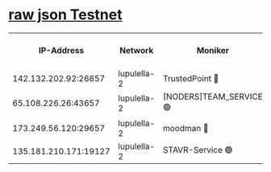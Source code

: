 [raw json Testnet](https://rpc-check.jaclalt.stavr.tech/jaclalt/rpc-jaclalt-result.json)
=

<table><tr><th>IP-Address</th><th>Network</th><th>Moniker</th><th>Latest Block Height</th><th>Earliest Block Height</th><th>Catching Up</th><th>Tx Index</th><th>Voting Power</th><th>Scan Time</th></tr><tr><td>142.132.202.92:26857</td><td>lupulella-2</td><td>TrustedPoint 🔴</td><td>6625342</td><td>6282001</td><td>False</td><td>off</td><td>5</td><td>2024-02-12T00:02:59.992908496UTC</td></tr><tr><td>65.108.226.26:43657</td><td>lupulella-2</td><td>[NODERS]TEAM_SERVICE 🟢</td><td>6625342</td><td>6282001</td><td>False</td><td>on</td><td>0</td><td>2024-02-12T00:03:00.357358989UTC</td></tr><tr><td>173.249.56.120:29657</td><td>lupulella-2</td><td>moodman 🔴</td><td>6625342</td><td>6525342</td><td>False</td><td>off</td><td>940134</td><td>2024-02-12T00:02:59.682042474UTC</td></tr><tr><td>135.181.210.171:19127</td><td>lupulella-2</td><td>STAVR-Service 🟢</td><td>6625340</td><td>6622001</td><td>False</td><td>on</td><td>0</td><td>2024-02-12T00:02:51.044910548UTC</td></tr></table>
